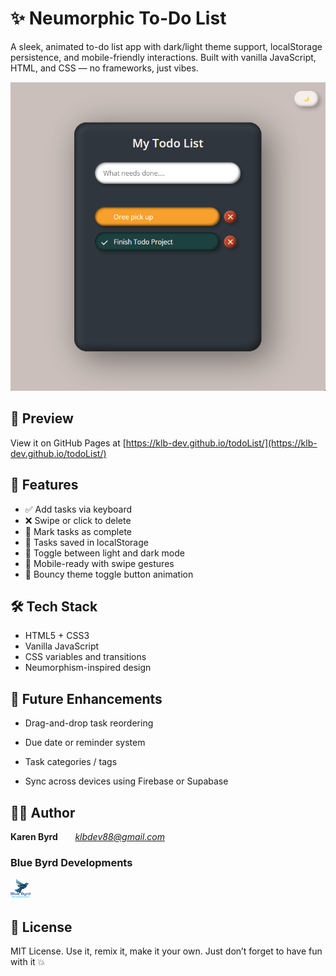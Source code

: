 # ✨ Neumorphic To-Do List

A sleek, animated to-do list app with dark/light theme support, localStorage persistence, and mobile-friendly interactions. Built with vanilla JavaScript, HTML, and CSS — no frameworks, just vibes.

![My To Do List](images/screenshotOfApp.png) 

## 📸 Preview

View it on GitHub Pages at [https://klb-dev.github.io/todoList/](https://klb-dev.github.io/todoList/)

## 🌟 Features

- ✅ Add tasks via keyboard
- ❌ Swipe or click to delete
- 🎯 Mark tasks as complete
- 💾 Tasks saved in localStorage
- 🌙 Toggle between light and dark mode
- 📱 Mobile-ready with swipe gestures
- 💫 Bouncy theme toggle button animation

## 🛠️ Tech Stack

- HTML5 + CSS3
- Vanilla JavaScript
- CSS variables and transitions
- Neumorphism-inspired design

## 🚀 Future Enhancements

 - Drag-and-drop task reordering

 - Due date or reminder system

 - Task categories / tags

 - Sync across devices using Firebase or Supabase

 ## 👩‍💻 Author
 **Karen Byrd** &nbsp; &nbsp; &nbsp; 
 *[klbdev88@gmail.com](klbdev88"gmail.com)*
 ### Blue Byrd Developments
 ![BBD Logo](images/favicon-32x32.png)

 

 ## 📄 License
 MIT License. Use it, remix it, make it your own. Just don’t forget to have fun with it 💥